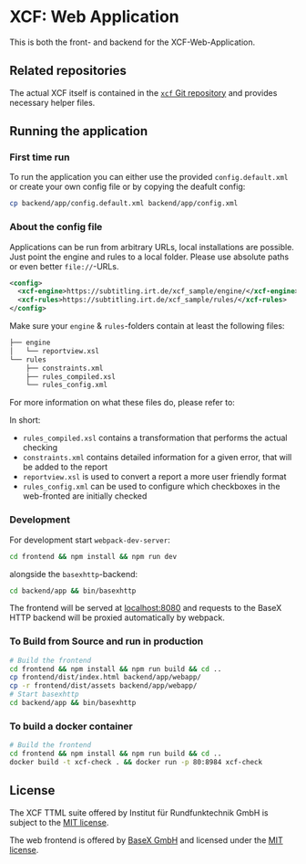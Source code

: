 # XCF: Web Application

This is both the front- and backend for the XCF-Web-Application.

## Related repositories

The actual XCF itself is contained in the [`xcf` Git repository](https://github.com/IRT-Open-Source/xcf) and
provides necessary helper files.



## Running the application

### First time run

To run the application you can either use the provided `config.default.xml` or create your own config file or by copying the deafult config:

```bash
cp backend/app/config.default.xml backend/app/config.xml
```

### About the config file

Applications can be run from arbitrary URLs, local installations are possible.
Just point the engine and rules to a local folder. Please use absolute paths or even better
`file://`-URLs.

```xml
<config>
  <xcf-engine>https://subtitling.irt.de/xcf_sample/engine/</xcf-engine>
  <xcf-rules>https://subtitling.irt.de/xcf_sample/rules/</xcf-rules>
</config>
```

Make sure your `engine` & `rules`-folders contain at least the following files:

```bash
├── engine
│   └── reportview.xsl
└── rules
    ├── constraints.xml
    ├── rules_compiled.xsl
    └── rules_config.xml
```

For more information on what these files do, please refer to: 

In short: 



* `rules_compiled.xsl` contains a transformation that performs the actual checking
* `constraints.xml` contains detailed information for a given error, that will be added to the report
* `reportview.xsl` is used to convert a report a more user friendly format
* `rules_config.xml` can be used to configure which checkboxes in the web-fronted are initially checked

### Development

For development start `webpack-dev-server`:

```bash
cd frontend && npm install && npm run dev
```

alongside the `basexhttp`-backend:

```bash
cd backend/app && bin/basexhttp
````

The frontend will be served at [localhost:8080](http://localhost:8080) and requests to the BaseX HTTP backend will be proxied automatically by webpack.

### To Build from Source and run in production

```bash
# Build the frontend
cd frontend && npm install && npm run build && cd ..
cp frontend/dist/index.html backend/app/webapp/
cp -r frontend/dist/assets backend/app/webapp/
# Start basexhttp
cd backend/app && bin/basexhttp
```

### To build a docker container

```bash
# Build the frontend
cd frontend && npm install && npm run build && cd ..
docker build -t xcf-check . && docker run -p 80:8984 xcf-check
```

## License
The XCF TTML suite offered by Institut für Rundfunktechnik GmbH is
subject to the [MIT license](LICENSE).

The web frontend is offered by [BaseX GmbH](https://www.basex.org) and licensed under the [MIT license](LICENSE).
